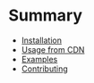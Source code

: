 # Summary
* [Installation](INSTALLATION.md)
* [Usage from CDN](USAGE-WITH-CDN.md)
* [Examples](http://htmlpreview.github.io/?https://github.com/MikaelEdebro/vue-airbnb-style-datepicker/blob/master/docs/examples.html)
* [Contributing](CONTRIBUTING.md)
